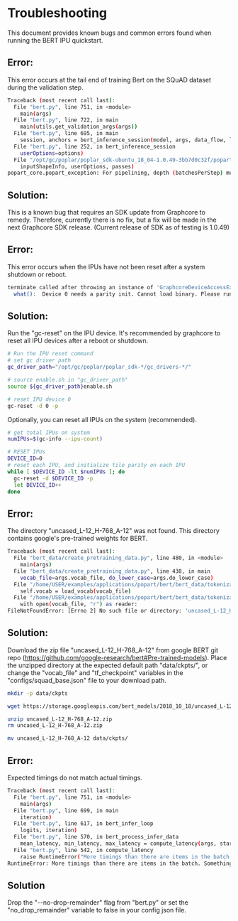 # Troubleshooting
This document provides known bugs and common errors found when running the BERT IPU quickstart.

## Error:
This error occurs at the tail end of training Bert on the SQuAD dataset during the validation step.

```bash
Traceback (most recent call last):
  File "bert.py", line 751, in <module>
    main(args)
  File "bert.py", line 722, in main
    main(utils.get_validation_args(args))
  File "bert.py", line 695, in main
    session, anchors = bert_inference_session(model, args, data_flow, losses, device)
  File "bert.py", line 252, in bert_inference_session
    userOptions=options)
  File "/opt/gc/poplar/poplar_sdk-ubuntu_18_04-1.0.49-3bb7d0c32f/popart-ubuntu_18_04-1.0.49-e64013ecc5/python/popart/session.py", line 87, in __init__
    inputShapeInfo, userOptions, passes)
popart_core.popart_exception: For pipelining, depth (batchesPerStep) must be at least 4 for 4 IPUs
```

## Solution:
This is a known bug that requires an SDK update from Graphcore to remedy. Therefore, currently there is no fix, but a fix will be made in the next Graphcore SDK release. (Current release of SDK as of testing is 1.0.49)

## Error:
This error occurs when the IPUs have not been reset after a system shutdown or reboot.

```bash
terminate called after throwing an instance of 'GraphcoreDeviceAccessExceptions::graphcore_device_access_error'
  what():  Device 0 needs a parity init. Cannot load binary. Please run 'gc-reset -p -d 0'.
```

## Solution:
Run the "gc-reset" on the IPU device. It's recommended by graphcore to reset all IPU devices after a reboot or shutdown.

```bash
# Run the IPU reset command
# set gc driver path
gc_driver_path="/opt/gc/poplar/poplar_sdk-*/gc_drivers-*/"

# source enable.sh in "gc_driver_path"
source ${gc_driver_path}enable.sh

# reset IPU device 0
gc-reset -d 0 -p
```

Optionally, you can reset all IPUs on the system (recommended).

```bash
# get total IPUs on system
numIPUs=$(gc-info --ipu-count)

# RESET IPUs
DEVICE_ID=0
# reset each IPU, and initialize tile parity on each IPU
while [ $DEVICE_ID -lt $numIPUs ]; do
  gc-reset -d $DEVICE_ID -p
  let DEVICE_ID++
done
```


## Error:
The directory "uncased_L-12_H-768_A-12" was not found. This directory contains google's pre-trained weights for BERT.

```bash
Traceback (most recent call last):
  File "bert_data/create_pretraining_data.py", line 480, in <module>
    main(args)
  File "bert_data/create_pretraining_data.py", line 438, in main
    vocab_file=args.vocab_file, do_lower_case=args.do_lower_case)
  File "/home/USER/examples/applications/popart/bert/bert_data/tokenization.py", line 164, in __init__
    self.vocab = load_vocab(vocab_file)
  File "/home/USER/examples/applications/popart/bert/bert_data/tokenization.py", line 124, in load_vocab
    with open(vocab_file, "r") as reader:
FileNotFoundError: [Errno 2] No such file or directory: 'uncased_L-12_H-768_A-12/vocab.txt'
```

## Solution:
Download the zip file "uncased_L-12_H-768_A-12" from google BERT git repo (https://github.com/google-research/bert#Pre-trained-models). Place the unzipped directory at the expected default path "data/ckpts/", or change the "vocab_file" and "tf_checkpoint" variables in the "configs/squad_base.json" file to your download path.

```bash
mkdir -p data/ckpts

wget https://storage.googleapis.com/bert_models/2018_10_18/uncased_L-12_H-768_A-12.zip

unzip uncased_L-12_H-768_A-12.zip
rm uncased_L-12_H-768_A-12.zip

mv uncased_L-12_H-768_A-12 data/ckpts/
```


## Error:
Expected timings do not match actual timings.

```bash
Traceback (most recent call last):
  File "bert.py", line 751, in <module>
    main(args)
  File "bert.py", line 699, in main
    iteration)
  File "bert.py", line 617, in bert_infer_loop
    logits, iteration)
  File "bert.py", line 570, in bert_process_infer_data
    mean_latency, min_latency, max_latency = compute_latency(args, start_times, end_times)
  File "bert.py", line 542, in compute_latency
    raise RuntimeError("More timings than there are items in the batch. Something is wrong.")
RuntimeError: More timings than there are items in the batch. Something is wrong.
```

## Solution
Drop the "--no-drop-remainder" flag from "bert.py" or set the "no_drop_remainder" variable to false in your config json file.
